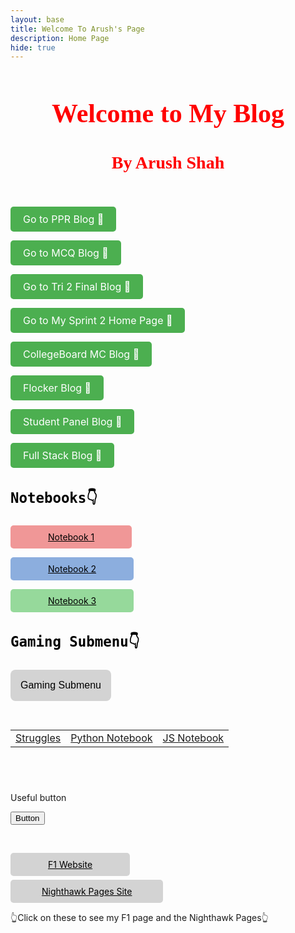 ```yaml
---
layout: base
title: Welcome To Arush's Page
description: Home Page
hide: true
---
```




<center>
<h1 style="color:red; font-family:'Times New Roman', monospace; font-weight:bold; font-size: 3em;">Welcome to My Blog</h1>
</center>

<center>
<h3 style="color:red; font-family:'Times New Roman', monospace; font-weight:semi bold; font-size: 2em;">By Arush Shah</h3>

</center>

<div style="padding-top: 12px;">
<!-- for more space above button-->
</div>

<a href="PPR.html" style="display: inline-block; padding: 10px 20px; font-size: 16px; color: white; background-color: #4CAF50; text-align: center; text-decoration: none; border-radius: 5px;">Go to PPR Blog 🚀</a>

<a href="mcqblog.html" style="display: inline-block; padding: 10px 20px; font-size: 16px; color: white; background-color: #4CAF50; text-align: center; text-decoration: none; border-radius: 5px;">Go to MCQ Blog 🚀</a>

<a href="tri2final.html" style="display: inline-block; padding: 10px 20px; font-size: 16px; color: white; background-color: #4CAF50; text-align: center; text-decoration: none; border-radius: 5px;">Go to Tri 2 Final Blog 🚀</a>

<a href="sprint2home.html" style="display: inline-block; padding: 10px 20px; font-size: 16px; color: white; background-color: #4CAF50; text-align: center; text-decoration: none; border-radius: 5px;">Go to My Sprint 2 Home Page 🚀</a>

<a href="mcblog.html" style="display: inline-block; padding: 10px 20px; font-size: 16px; color: white; background-color: #4CAF50; text-align: center; text-decoration: none; border-radius: 5px;">CollegeBoard MC Blog 🚀</a>

<a href="flockerblog.html" style="display: inline-block; padding: 10px 20px; font-size: 16px; color: white; background-color: #4CAF50; text-align: center; text-decoration: none; border-radius: 5px;">Flocker Blog 🚀</a>

<a href="panelblog.html" style="display: inline-block; padding: 10px 20px; font-size: 16px; color: white; background-color: #4CAF50; text-align: center; text-decoration: none; border-radius: 5px;">Student Panel Blog 🚀</a>

<a href="fullstackblog.html" style="display: inline-block; padding: 10px 20px; font-size: 16px; color: white; background-color: #4CAF50; text-align: center; text-decoration: none; border-radius: 5px;">Full Stack Blog 🚀</a>

<h3 style="color:black; font-family:'Calibri', monospace; font-weight:bold; font-size: 1.6em;">Notebooks👇</h3>

<div>

<a href="notebook1" style="display: inline-block; padding: 10px 60px; background-color: #f09797; color: black; text-decoration: underline; border-radius: 5px;">Notebook 1</a>

<a href="notebook2" style="display: inline-block; padding: 10px 60px; background-color: #8caede; color: black; text-decoration: underline; border-radius: 5px;">Notebook 2</a>

<a href="notebook3" style="display: inline-block; padding: 10px 60px; background-color: #96d99b; color: black; text-decoration: underline; border-radius: 5px;">Notebook 3</a>

</div>

<h3 style="color:black; font-family:'Calibri', monospace; font-weight:bold; font-size: 1.6em;">Gaming Submenu👇</h3>
<style>
  .dropdown {
    position: relative;
    display: inline-block;
  }
  .dropdown-content {
    display: none;
    position: absolute;
    background-color: #F9F9F9;
    box-shadow: 0px 8px 16px 0px rgba(0,0,0,0.2);
    min-width: 160px;
    z-index: 1;
  }
  .dropdown-content a {
    color: black;
    padding: 12px 16px;
    text-decoration: none;
    display: block;
    border-radius: 5px;
    margin: 5px;
  }
  .dropdown-content a:hover {
    background-color: #ddd;
  }
  .dropdown:hover .dropdown-content {
    display: block;
  }
  .dropdown:hover .dropdown-button {
    background-color: #3E8E41;
  }
</style>

<div class="dropdown">
  <button class="dropdown-button" style="background-color: #D3D3D3; color: black; padding: 16px; font-size: 16px; border: none; cursor: pointer; border-radius: 8px;">
    Gaming Submenu
  </button>
  <div class="dropdown-content">
    <a href="cookie.html" style="background-color: #f09797; color: white;">Cookie Clicker</a>
    <a href="calculator.html" style="background-color: #8caede; color: white;">Calculator</a>
    <a href="snake.html" style="background-color: #96d99b; color: white;">Snake Game</a>
  </div>
</div>


<!-- notebook buttons -->
<div style="padding-top: 30px;">
<table>
    <tr>
        <td><a href="{{site.baseurl}}/struggle/">Struggles</a></td>
        <td><a href="{{site.baseurl}}/pythonnb/">Python Notebook</a></td>
        <td><a href="{{site.baseurl}}/jsnb/">JS Notebook</a></td>
 </tr>
</table>
</div>
<!-- button code -->




<div style="padding-top: 42px;">
<p>Useful button</p>
<button>Button</button>



<div style="padding-top: 45px;">
<a href="https://www.formula1.com/" style="display: inline-block; padding: 10px 60px; background-color: #D3D3D3; color: black; text-decoration: underline; border-radius: 5px;">F1 Website</a>
<!-- division and first a tag that goes to f1 page. a tag has padding to make it bigger and style(like color and text color, underline, etc) -->
</div>

<div style="padding-top: 6px;">
<a href="https://nighthawkcoders.github.io/portfolio_2025/" style="display: inline-block; padding: 10px 50px; background-color: #D3D3D3; color: black; text-decoration: underline; border-radius: 5px;">Nighthawk Pages Site</a>
<!-- division and second a tag that goes to about page. a tag has padding to make it bigger and style(like color and text color, underline, etc) -->
</div>

<p>👆Click on these to see my F1 page and the Nighthawk Pages👆</p>




<style>
  img {
    position: fixed;
    bottom: 0;
    left: 0;
    width: 120px;
    height: 120px;
    animation: walk 10s linear infinite;
  }
  @keyframes walk {
    from { transform: translateX(-100%); }
    to { transform: translateX(100vw); }
  }
</style>



<script src="https://utteranc.es/client.js"
        repo="arushah2007/arushStudent"
        issue-term="pathname"
        theme="github-dark"
        crossorigin="anonymous"
        async>
    </script> 

    
